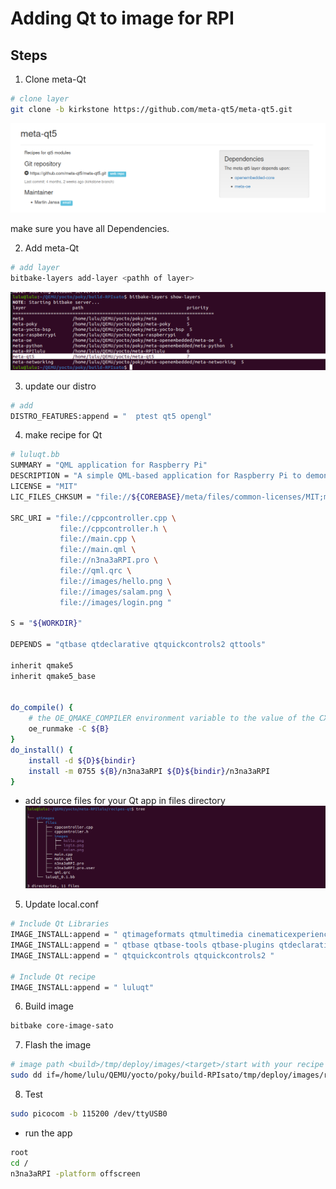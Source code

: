 # Adding Qt to image for RPI
## Steps 
1. Clone meta-Qt
```sh 
# clone layer 
git clone -b kirkstone https://github.com/meta-qt5/meta-qt5.git
```
![alt text](image.png)

make sure you have all Dependencies.

2. Add meta-Qt

```sh
# add layer 
bitbake-layers add-layer <pathh of layer> 
```
![alt text](image-1.png)


3. update our distro

```sh 
# add 
DISTRO_FEATURES:append = "  ptest qt5 opengl"
```

4. make recipe for Qt 
```sh 
# luluqt.bb
SUMMARY = "QML application for Raspberry Pi"
DESCRIPTION = "A simple QML-based application for Raspberry Pi to demonstrate a login page and LED control"
LICENSE = "MIT"
LIC_FILES_CHKSUM = "file://${COREBASE}/meta/files/common-licenses/MIT;md5=0835ade698e0bcf8506ecda2f7b4f302"

SRC_URI = "file://cppcontroller.cpp \
           file://cppcontroller.h \
           file://main.cpp \
           file://main.qml \
           file://n3na3aRPI.pro \
           file://qml.qrc \
           file://images/hello.png \
           file://images/salam.png \
           file://images/login.png "

S = "${WORKDIR}"

DEPENDS = "qtbase qtdeclarative qtquickcontrols2 qttools"

inherit qmake5
inherit qmake5_base


do_compile() {
    # the OE_QMAKE_COMPILER environment variable to the value of the CXX environment variable, which represents the C++ compiler being used in the Yocto build environment
    oe_runmake -C ${B}
}
do_install() {
    install -d ${D}${bindir}
    install -m 0755 ${B}/n3na3aRPI ${D}${bindir}/n3na3aRPI
}


```
- add source files for your Qt app in files directory 
![alt text](image-2.png)

5. Update local.conf 

```sh
# Include Qt Libraries
IMAGE_INSTALL:append = " qtimageformats qtmultimedia cinematicexperience liberation-fonts qtbase-dev curl wget userland gstreamer1.0-plugins-bad qtsvg"
IMAGE_INSTALL:append = " qtbase qtbase-tools qtbase-plugins qtdeclarative qttools"
IMAGE_INSTALL:append = " qtquickcontrols qtquickcontrols2 "

# Include Qt recipe 
IMAGE_INSTALL:append = " luluqt"
```

6. Build image 
```sh 
bitbake core-image-sato
```
7. Flash the image 
```sh
# image path <build>/tmp/deploy/images/<target>/start with your recipe name
sudo dd if=/home/lulu/QEMU/yocto/poky/build-RPIsato/tmp/deploy/images/raspberrypi3-64/core-image-sato-raspberrypi3-64-20240821233712.rootfs.rpi-sdimg of=/dev/mmcblk0 bs=1M

```
8. Test 
```sh
sudo picocom -b 115200 /dev/ttyUSB0
```
- run the app
```sh
root
cd /
n3na3aRPI -platform offscreen
```